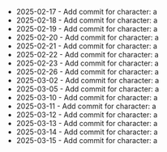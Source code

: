 - 2025-02-17 - Add commit for character: a
- 2025-02-18 - Add commit for character: a
- 2025-02-19 - Add commit for character: a
- 2025-02-20 - Add commit for character: a
- 2025-02-21 - Add commit for character: a
- 2025-02-22 - Add commit for character: a
- 2025-02-23 - Add commit for character: a
- 2025-02-26 - Add commit for character: a
- 2025-03-02 - Add commit for character: a
- 2025-03-05 - Add commit for character: a
- 2025-03-10 - Add commit for character: a
- 2025-03-11 - Add commit for character: a
- 2025-03-12 - Add commit for character: a
- 2025-03-13 - Add commit for character: a
- 2025-03-14 - Add commit for character: a
- 2025-03-15 - Add commit for character: a
